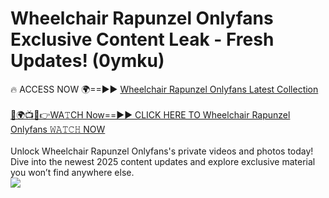 # Wheelchair Rapunzel Onlyfans Exclusive Content Leak - Fresh Updates! (0ymku)

🔥 ACCESS NOW 🌍==►► <a href="https://tinyurl.com/kvy9nzfs" rel="nofollow">Wheelchair Rapunzel Onlyfans Latest Collection</a>
<br><br>
[🔴🌍📺📱👉WA𝚃CH Now==►► CLICK HERE TO Wheelchair Rapunzel Onlyfans 𝚆𝙰𝚃𝙲𝙷 NOW](https://tinyurl.com/kvy9nzfs)
<br><br>
Unlock Wheelchair Rapunzel Onlyfans's private videos and photos today! Dive into the newest 2025 content updates and explore exclusive material you won’t find anywhere else.
<br>
<a href="https://tinyurl.com/kvy9nzfs" rel="nofollow" data-target="animated-image.originalLink"><img src="https://camo.githubusercontent.com/8a4f000d20f83aca3bf7ec5f350d767afa0574a8a352519fd8cfa583a6f93a33/68747470733a2f2f692e696d6775722e636f6d2f644a486b345a712e676966" data-canonical-src="https://i.imgur.com/dJHk4Zq.gif" style="max-width: 100%; display: inline-block;" data-target="animated-image.originalImage"></a>
<br>
